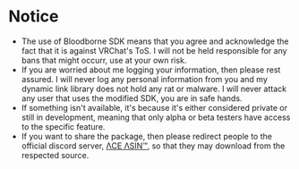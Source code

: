 # **Notice**

- The use of Bloodborne SDK means that you agree and acknowledge the fact that it is against VRChat's ToS. I will not be held responsible for any bans that might occurr, use at your own risk.
- If you are worried about me logging your information, then please rest assured. I will never log any personal information from you and my dynamic link library does not hold any rat or malware. I will never attack any user that uses the modified SDK, you are in safe hands.
- If something isn't available, it's because it's either considered private or still in development, meaning that only alpha or beta testers have access to the specific feature.
- If you want to share the package, then please redirect people to the official discord server, [ΛCE ΛSIN™](https://discord.gg/U8vHS7y), so that they may download from the respected source.
